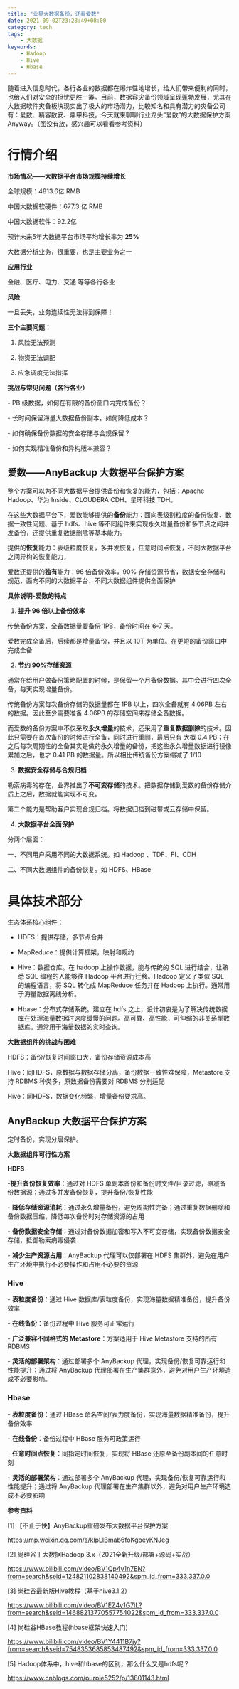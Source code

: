 ```yaml
---
title: "业界大数据备份，还看爱数"
date: 2021-09-02T23:28:49+08:00
category: tech
tags:
    - 大数据
keywords:
    - Hadoop
    - Hive
    - Hbase
---
```


随着进入信息时代，各行各业的数据都在爆炸性地增长，给人们带来便利的同时，也给人们对安全的担忧更胜一筹。目前，数据容灾备份领域呈现蓬勃发展，尤其在大数据软件灾备板块现实出了极大的市场潜力，比较知名和具有潜力的灾备公司有：爱数、精容数安、鼎甲科技。今天就来聊聊行业龙头“爱数”的大数据保护方案 Anyway。（图没有放，感兴趣可以看看参考资料）

# **行情介绍**

**市场情况——大数据平台市场规模持续增长**

全球规模：4813.6亿 RMB

中国大数据软硬件：677.3 亿 RMB

中国大数据软件：92.2亿

预计未来5年大数据平台市场平均增长率为 **25%**

大数据分析业务，很重要，也是主要业务之一

**应用行业**

金融、医疗、电力、交通 等等各行各业

**风险**

一旦丢失，业务连续性无法得到保障！

**三个主要问题：**

1. 风险无法预测

2. 物资无法调配

3. 应急调度无法指挥

**挑战与常见问题（各行各业）**

\- PB 级数据，如何在有限的备份窗口内完成备份？

\- 长时间保留海量大数据备份副本，如何降低成本？

\- 如何确保备份数据的安全存储与合规保留？

\- 如何实现精准备份和异构版本兼容？



## 爱数——**AnyBackup 大数据平台保护方案**

整个方案可以为不同大数据平台提供备份和恢复的能力，包括：Apache Hadoop、华为 Inside、CLOUDERA CDH、星环科技 TDH。

在这些大数据平台下，爱数能够提供的**备份**能力：面向表级别粒度的备份恢复、数据一致性问题、基于 hdfs、hive 等不同组件来实现永久增量备份和多节点之间并发备份，还提供重复数据删除等基本能力。

提供的**恢复**能力：表级粒度恢复，多并发恢复，任意时间点恢复，不同大数据平台之间异构的恢复能力，

爱数还提供的**独有**能力：96 倍备份效率，90% 存储资源节省，数据安全存储和规范，面向不同的大数据平台、不同大数据组件提供全面保护



**具体说明-爱数的特点**

1. **提升 96 倍以上备份效率**

传统备份方案，全备数据量要备份 1PB，备份时间在 6-7 天。

爱数完成全备后，后续都是增量备份，并且以 10T 为单位。在更短的备份窗口中完成全备

2. **节约 90%存储资源**

通常在给用户做备份策略配置的时候，是保留一个月备份数据。其中会进行四次全备，每天实现增量备份。

传统备份方案每次备份存储的数据量都在 1PB 以上，四次全备就有 4.06PB 左右的数据。因此至少需要准备 4.06PB 的存储空间来存储全备数据。

而爱数的备份方案中不仅采取**永久增量**的技术，还采用了**重复数据删除**的技术。因此只需要在首次备份的时候进行全备，同时进行重删，最后只有 大概 0.4 PB；在之后每次周期性的全备其实是做的永久增量的备份，把这些永久增量数据进行镜像累加之后，也才 0.41 PB 的数据量。所以相比传统备份方案缩减了 1/10

3. **数据安全存储与合规归档**

勒索病毒的存在，业界推出了**不可变存储**的技术。把数据存储到爱数的备份存储介质上之后，数据就能实现不可变。

第二个能力是帮助客户实现合规归档。将数据归档到磁带或云存储中保留。

4. **大数据平台全面保护**

分两个层面：

一、不同用户采用不同的大数据系统。如 Hadoop 、TDF、FI、CDH

二、不同大数据组件的备份恢复。如 HDFS、HBase



# **具体技术部分**

生态体系核心组件：

- HDFS：提供存储，多节点合并

- MapReduce：提供计算框架，映射和规约

- Hive：数据仓库。在 hadoop 上操作数据，能与传统的 SQL 进行结合，让熟悉 SQL 编程的人能够往 Hadoop 平台进行迁移。Hadoop 定义了类似 SQL 的编程语言，将 SQL 转化成 MapReduce 任务并在 Hadoop 上执行。通常用于海量数据离线分析。

- Hbase：分布式存储系统。建立在 hdfs 之上，设计初衷是为了解决传统数据库在处理海量数据时速度缓慢的问题。高可靠、高性能，可伸缩的非关系型数据库。通常用于海量数据的实时查询。



**大数据组件的挑战与困难**

HDFS：备份/恢复时间窗口大，备份存储资源成本高

Hive：同HDFS，原数据与数据存储分离，备份数据一致性难保障，Metastore 支持 RDBMS 种类多，原数据备份需要对 RDBMS 分别适配

Hive：同HDFS，数据变化频繁，增量备份要求高。



## **AnyBackup 大数据平台保护方案**

定时备份，实现分层保护。

**大数据组件可行性方案**

**HDFS**

-**提升备份恢复效率**：通过对 HDFS 单副本备份和备份时文件/目录过滤，缩减备份数据源；通过多并发备份恢复，提升备份/恢复性能

\- **降低存储资源消耗**：通过永久增量备份，避免周期性完备；通过重复数据删除和备份数据压缩，降低每次备份时对存储资源的占用

\- **备份数据安全存储**：通过对备份数据加密和写入不可变存储，实现备份数据安全存储，抵御勒索病毒侵袭

\- **减少生产资源占用**：AnyBackup 代理可以仅部署在 HDFS 集群外，避免在用户生产环境中执行不必要操作和占用不必要的资源



### **Hive**

\- **表粒度备份**：通过 Hive 数据库/表粒度备份，实现海量数据精准备份，提升备份效率

\- **在线备份**：备份过程中 Hive 服务可正常运行

\- **广泛兼容不同格式的 Metastore**：方案适用于 Hive Metastore 支持的所有 RDBMS

\- **灵活的部署架构**：通过部署多个 AnyBackup 代理，实现备份/恢复可靠运行和性能提升；通过将 AnyBackup 代理部署在生产集群意外，避免对用户生产环境造成不必要影响。

### **Hbase**

\- **表粒度备份**：通过 HBase 命名空间/表力度备份，实现海量数据精准备份，提升备份效率

\- **在线备份**：备份过程中 HBase 服务可政策运行 

\- **任意时间点恢复**：同指定时间恢复，实现将 HBase 还原至备份副本间的任意时刻

\- **灵活的部署架构**：通过部署多个 AnyBackup 代理，实现备份/恢复可靠运行和性能提升；通过将 AnyBackup 代理部署在生产集群以外，避免对用户生产环境造成不必要影响





__参考资料__

[1] 【不止于快】AnyBackup重磅发布大数据平台保护方案

https://mp.weixin.qq.com/s/klpLIBmab6foKgbeyKNJeg

[2] 尚硅谷丨大数据Hadoop 3.x（2021全新升级/部署+源码+实战）

https://www.bilibili.com/video/BV1Qp4y1n7EN?from=search&seid=124821102838140492&spm_id_from=333.337.0.0

[3] 尚硅谷最新版Hive教程（基于hive3.1.2）

https://www.bilibili.com/video/BV1EZ4y1G7iL?from=search&seid=14688213770557754022&spm_id_from=333.337.0.0

[4] 尚硅谷HBase教程(hbase框架快速入门)

https://www.bilibili.com/video/BV1Y4411B7jy?from=search&seid=7548353685853487492&spm_id_from=333.337.0.0

[5] Hadoop体系中，hive和hbase的区别，那么什么又是hdfs呢？

https://www.cnblogs.com/purple5252/p/13801143.html

